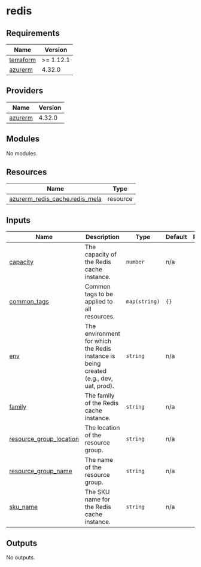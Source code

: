 # redis

<!-- BEGIN_TF_DOCS -->
## Requirements

| Name | Version |
|------|---------|
| <a name="requirement_terraform"></a> [terraform](#requirement\_terraform) | >= 1.12.1 |
| <a name="requirement_azurerm"></a> [azurerm](#requirement\_azurerm) | 4.32.0 |

## Providers

| Name | Version |
|------|---------|
| <a name="provider_azurerm"></a> [azurerm](#provider\_azurerm) | 4.32.0 |

## Modules

No modules.

## Resources

| Name | Type |
|------|------|
| [azurerm_redis_cache.redis_mela](https://registry.terraform.io/providers/hashicorp/azurerm/4.32.0/docs/resources/redis_cache) | resource |

## Inputs

| Name | Description | Type | Default | Required |
|------|-------------|------|---------|:--------:|
| <a name="input_capacity"></a> [capacity](#input\_capacity) | The capacity of the Redis cache instance. | `number` | n/a | yes |
| <a name="input_common_tags"></a> [common\_tags](#input\_common\_tags) | Common tags to be applied to all resources. | `map(string)` | `{}` | no |
| <a name="input_env"></a> [env](#input\_env) | The environment for which the Redis instance is being created (e.g., dev, uat, prod). | `string` | n/a | yes |
| <a name="input_family"></a> [family](#input\_family) | The family of the Redis cache instance. | `string` | n/a | yes |
| <a name="input_resource_group_location"></a> [resource\_group\_location](#input\_resource\_group\_location) | The location of the resource group. | `string` | n/a | yes |
| <a name="input_resource_group_name"></a> [resource\_group\_name](#input\_resource\_group\_name) | The name of the resource group. | `string` | n/a | yes |
| <a name="input_sku_name"></a> [sku\_name](#input\_sku\_name) | The SKU name for the Redis cache instance. | `string` | n/a | yes |

## Outputs

No outputs.
<!-- END_TF_DOCS -->
